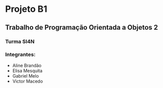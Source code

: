# Projeto B1

## Trabalho de Programação Orientada a Objetos 2
### Turma SI4N
### Integrantes:
* Aline Brandão
* Elisa Mesquita
* Gabriel Melo
* Victor Macedo

